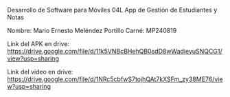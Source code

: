 Desarrollo de Software para Móviles 04L
App de Gestión de Estudiantes y Notas

Nombre: Mario Ernesto Meléndez Portillo
Carné: MP240819

Link del APK en drive: 
https://drive.google.com/file/d/11k5VNBcBHehQB0sdD8wWadieyuSNQCG1/view?usp=sharing

Link del video en drive:
https://drive.google.com/file/d/1NRc5cbfwS7tojhQAt7kXSFm_zy38ME76/view?usp=sharing



